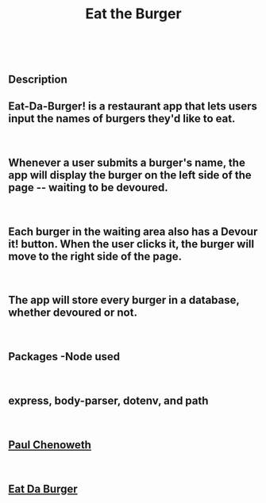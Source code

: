 <!DOCTYPE html>
<html lang="en">

<head>
    <meta charset="utf-8">
</head>

<body>

</body>
<header>
    <h1>Eat the Burger</h1>
</header>
<section>
    <br>
    <h1>Description</h1>
    <h2>Eat-Da-Burger! is a restaurant app that lets users input the names of burgers they'd like to eat.</h2>
    <br>
    <h2>Whenever a user submits a burger's name, the app will display the burger on the left side of the page -- waiting to be devoured.</h2>
    <br>
    <h2>Each burger in the waiting area also has a Devour it! button. When the user clicks it, the burger will move to the right side of the page.</h2>
    <br>
    <h2>The app will store every burger in a database, whether devoured or not.</h2>
    <br>
    <h1>Packages -Node used</h1>
    <br>
    <h2>express, body-parser, dotenv, and path</h2>
    <br>
    <h2>
        <a href="https://github.com/pcheno">Paul Chenoweth</a>
    </h2>
    <br>
    <h2>
        <a href="https://whispering-sands-93071.herokuapp.com/">Eat Da Burger</a>
    </h2>
</section>